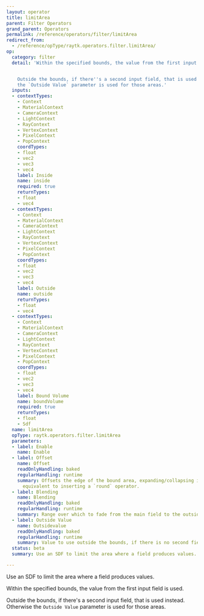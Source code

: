 ```yaml
---
layout: operator
title: limitArea
parent: Filter Operators
grand_parent: Operators
permalink: /reference/operators/filter/limitArea
redirect_from:
  - /reference/opType/raytk.operators.filter.limitArea/
op:
  category: filter
  detail: 'Within the specified bounds, the value from the first input field is used.


    Outside the bounds, if there''s a second input field, that is used instead. Otherwise
    the `Outside Value` parameter is used for those areas.'
  inputs:
  - contextTypes:
    - Context
    - MaterialContext
    - CameraContext
    - LightContext
    - RayContext
    - VertexContext
    - PixelContext
    - PopContext
    coordTypes:
    - float
    - vec2
    - vec3
    - vec4
    label: Inside
    name: inside
    required: true
    returnTypes:
    - float
    - vec4
  - contextTypes:
    - Context
    - MaterialContext
    - CameraContext
    - LightContext
    - RayContext
    - VertexContext
    - PixelContext
    - PopContext
    coordTypes:
    - float
    - vec2
    - vec3
    - vec4
    label: Outside
    name: outside
    returnTypes:
    - float
    - vec4
  - contextTypes:
    - Context
    - MaterialContext
    - CameraContext
    - LightContext
    - RayContext
    - VertexContext
    - PixelContext
    - PopContext
    coordTypes:
    - float
    - vec2
    - vec3
    - vec4
    label: Bound Volume
    name: boundVolume
    required: true
    returnTypes:
    - float
    - Sdf
  name: limitArea
  opType: raytk.operators.filter.limitArea
  parameters:
  - label: Enable
    name: Enable
  - label: Offset
    name: Offset
    readOnlyHandling: baked
    regularHandling: runtime
    summary: Offsets the edge of the bound area, expanding/collapsing it. This is
      equivalent to inserting a `round` operator.
  - label: Blending
    name: Blending
    readOnlyHandling: baked
    regularHandling: runtime
    summary: Range over which to fade from the main field to the outside field/param.
  - label: Outside Value
    name: Outsidevalue
    readOnlyHandling: baked
    regularHandling: runtime
    summary: Value to use outside the bounds, if there is no second field input.
  status: beta
  summary: Use an SDF to limit the area where a field produces values.

---
```



Use an SDF to limit the area where a field produces values.

Within the specified bounds, the value from the first input field is used.

Outside the bounds, if there's a second input field, that is used instead. Otherwise the `Outside Value` parameter is used for those areas.
